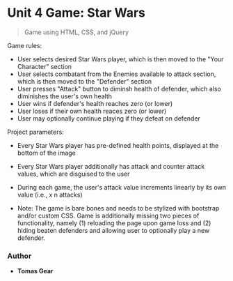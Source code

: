 # Unit 4 Game: Star Wars

> Game using HTML, CSS, and jQuery 

Game rules: 
* User selects desired Star Wars player, which is then moved to the "Your Character" section 
* User selects combatant from the Enemies available to attack section, which is then moved to the "Defender" section 
* User presses "Attack" button to diminsh health of defender, which also diminishes the user's own health 
* User wins if defender's health reaches zero (or lower) 
* User loses if their own health reaces zero (or lower) 
* User may optionally continue playing if they defeat on defender 

Project parameters: 
* Every Star Wars player has pre-defined health points, displayed at the bottom of the image 
* Every Star Wars player additionally has attack and counter attack values, which are disguised to the user 
* During each game, the user's attack value increments linearly by its own value (i.e., x n attacks) 

* Note: The game is bare bones and needs to be stylized with bootstrap and/or custom CSS. Game is additionally missing two pieces of functionality, namely (1) reloading the page upon game loss and (2) hiding beaten defenders and allowing user to optionally play a new defender. 

### Author

* **Tomas Gear** 
